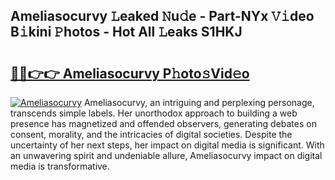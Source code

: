## Ameliasocurvy 𝙻eaked 𝙽u𝚍e - Part-NYx 𝚅𝚒deo B𝚒kini 𝙿hotos - Hot All 𝙻eaks S1HKJ

# <h2><a href="http://ld3wf7q.urlbe.top/?page=Ameliasocurvy">🔗🔗👉👉 Ameliasocurvy P𝚑oto𝚜Vid𝚎o</a></h2>

[![Ameliasocurvy](https://i.imgur.com/eBuTRDB.gif)](http://ld3wf7q.urlbe.top/?page=Ameliasocurvy)
Ameliasocurvy, an intriguing and perplexing personage, transcends simple labels. Her unorthodox approach to building a web presence has magnetized and offended observers, generating debates on consent, morality, and the intricacies of digital societies. Despite the uncertainty of her next steps, her impact on digital media is significant. With an unwavering spirit and undeniable allure, Ameliasocurvy impact on digital media is transformative.
